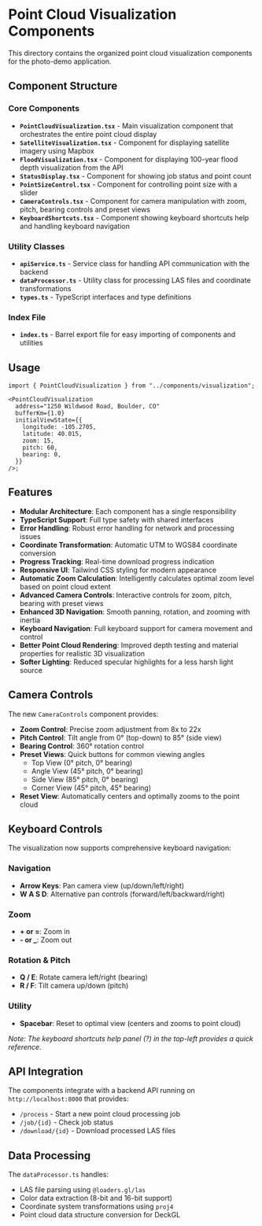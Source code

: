 # Point Cloud Visualization Components

This directory contains the organized point cloud visualization components for the photo-demo application.

## Component Structure

### Core Components

- **`PointCloudVisualization.tsx`** - Main visualization component that orchestrates the entire point cloud display
- **`SatelliteVisualization.tsx`** - Component for displaying satellite imagery using Mapbox
- **`FloodVisualization.tsx`** - Component for displaying 100-year flood depth visualization from the API
- **`StatusDisplay.tsx`** - Component for showing job status and point count
- **`PointSizeControl.tsx`** - Component for controlling point size with a slider
- **`CameraControls.tsx`** - Component for camera manipulation with zoom, pitch, bearing controls and preset views
- **`KeyboardShortcuts.tsx`** - Component showing keyboard shortcuts help and handling keyboard navigation

### Utility Classes

- **`apiService.ts`** - Service class for handling API communication with the backend
- **`dataProcessor.ts`** - Utility class for processing LAS files and coordinate transformations
- **`types.ts`** - TypeScript interfaces and type definitions

### Index File

- **`index.ts`** - Barrel export file for easy importing of components and utilities

## Usage

```tsx
import { PointCloudVisualization } from "../components/visualization";

<PointCloudVisualization
  address="1250 Wildwood Road, Boulder, CO"
  bufferKm={1.0}
  initialViewState={{
    longitude: -105.2705,
    latitude: 40.015,
    zoom: 15,
    pitch: 60,
    bearing: 0,
  }}
/>;
```

## Features

- **Modular Architecture**: Each component has a single responsibility
- **TypeScript Support**: Full type safety with shared interfaces
- **Error Handling**: Robust error handling for network and processing issues
- **Coordinate Transformation**: Automatic UTM to WGS84 coordinate conversion
- **Progress Tracking**: Real-time download progress indication
- **Responsive UI**: Tailwind CSS styling for modern appearance
- **Automatic Zoom Calculation**: Intelligently calculates optimal zoom level based on point cloud extent
- **Advanced Camera Controls**: Interactive controls for zoom, pitch, bearing with preset views
- **Enhanced 3D Navigation**: Smooth panning, rotation, and zooming with inertia
- **Keyboard Navigation**: Full keyboard support for camera movement and control
 - **Better Point Cloud Rendering**: Improved depth testing and material properties for realistic 3D visualization
 - **Softer Lighting**: Reduced specular highlights for a less harsh light source

## Camera Controls

The new `CameraControls` component provides:

- **Zoom Control**: Precise zoom adjustment from 8x to 22x
- **Pitch Control**: Tilt angle from 0° (top-down) to 85° (side view)
- **Bearing Control**: 360° rotation control
- **Preset Views**: Quick buttons for common viewing angles
  - Top View (0° pitch, 0° bearing)
  - Angle View (45° pitch, 0° bearing)
  - Side View (85° pitch, 0° bearing)
  - Corner View (45° pitch, 45° bearing)
- **Reset View**: Automatically centers and optimally zooms to the point cloud

## Keyboard Controls

The visualization now supports comprehensive keyboard navigation:

### Navigation

- **Arrow Keys**: Pan camera view (up/down/left/right)
- **W A S D**: Alternative pan controls (forward/left/backward/right)

### Zoom

- **+ or =**: Zoom in
- **- or \_**: Zoom out

### Rotation & Pitch

- **Q / E**: Rotate camera left/right (bearing)
- **R / F**: Tilt camera up/down (pitch)

### Utility

- **Spacebar**: Reset to optimal view (centers and zooms to point cloud)

_Note: The keyboard shortcuts help panel (?) in the top-left provides a quick reference._

## API Integration

The components integrate with a backend API running on `http://localhost:8000` that provides:

- `/process` - Start a new point cloud processing job
- `/job/{id}` - Check job status
- `/download/{id}` - Download processed LAS files

## Data Processing

The `dataProcessor.ts` handles:

- LAS file parsing using `@loaders.gl/las`
- Color data extraction (8-bit and 16-bit support)
- Coordinate system transformations using `proj4`
- Point cloud data structure conversion for DeckGL
